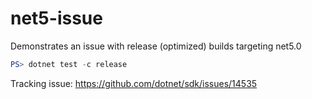 # net5-issue
Demonstrates an issue with release (optimized) builds targeting net5.0

```powershell
PS> dotnet test -c release
```

Tracking issue:
https://github.com/dotnet/sdk/issues/14535
